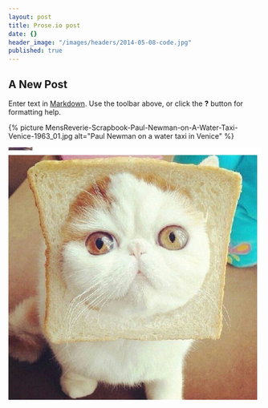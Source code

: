 ```yaml
---
layout: post
title: Prose.io post
date: {}
header_image: "/images/headers/2014-05-08-code.jpg"
published: true
---
```


## A New Post

Enter text in [Markdown](http://daringfireball.net/projects/markdown/). Use the toolbar above, or click the **?** button for formatting help.

{% picture MensReverie-Scrapbook-Paul-Newman-on-A-Water-Taxi-Venice-1963_01.jpg alt="Paul Newman on a water taxi in Venice" %}

![545722_10150997012664120_1272687530_n.jpg](/src/images/originals/545722_10150997012664120_1272687530_n.jpg)
